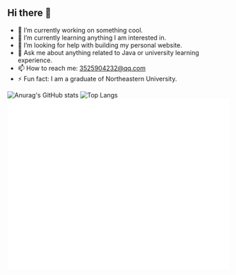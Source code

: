 ## Hi there 👋

<!--
**WilliamJiangrx/WilliamJiangrx** is a ✨ _special_ ✨ repository because its `README.md` (this file) appears on your GitHub profile.

Here are some ideas to get you started:


-->
- 🔭 I’m currently working on something cool.
- 🌱 I’m currently learning anything I am interested in.
- 🤔 I’m looking for help with building my personal website.
- 💬 Ask me about anything related to Java or university learning experience.
- 📫 How to reach me: 3525904232@qq.com
- ⚡ Fun fact: I am a graduate of Northeastern University.

![Anurag's GitHub stats](https://github-readme-stats.vercel.app/api?username=WilliamJiangrx)
![Top Langs](https://github-readme-stats.vercel.app/api/top-langs/?username=WilliamJiangrx)
![Metrics](/github-metrics.svg)


